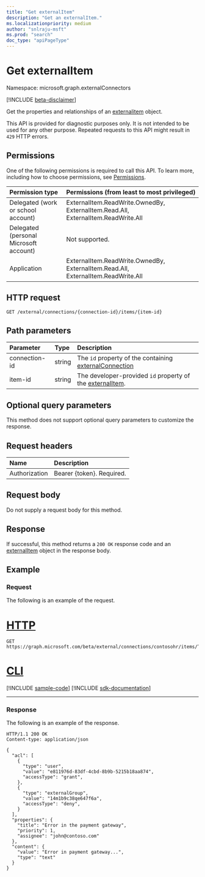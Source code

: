```yaml
---
title: "Get externalItem"
description: "Get an externalItem."
ms.localizationpriority: medium
author: "snlraju-msft"
ms.prod: "search"
doc_type: "apiPageType"
---
```


# Get externalItem

Namespace: microsoft.graph.externalConnectors

[!INCLUDE [beta-disclaimer](../../includes/beta-disclaimer.md)]

Get the properties and relationships of an [externalitem](../resources/externalconnectors-externalitem.md) object.

This API is provided for diagnostic purposes only. It is not intended to be used for any other purpose. Repeated requests to this API might result in `429` HTTP errors.

## Permissions

One of the following permissions is required to call this API. To learn more, including how to choose permissions, see [Permissions](/graph/permissions-reference).

| Permission type                        | Permissions (from least to most privileged) |
|:---------------------------------------|:--------------------------------------------|
| Delegated (work or school account)     | ExternalItem.ReadWrite.OwnedBy, ExternalItem.Read.All, ExternalItem.ReadWrite.All |
| Delegated (personal Microsoft account) | Not supported. |
| Application                            | ExternalItem.ReadWrite.OwnedBy, ExternalItem.Read.All, ExternalItem.ReadWrite.All |

## HTTP request

<!-- { "blockType": "ignored" } -->

```http
GET /external/connections/{connection-id}/items/{item-id}
```

## Path parameters

| Parameter     | Type   | Description                                         |
|:--------------|:-------|:----------------------------------------------------|
| connection-id | string | The `id` property of the containing [externalConnection](../resources/externalconnectors-externalconnection.md) |
| item-id       | string | The developer-provided `id` property of the [externalItem](../resources/externalconnectors-externalitem.md). |

## Optional query parameters

This method does not support optional query parameters to customize the response.

## Request headers

| Name          | Description               |
|:--------------|:--------------------------|
| Authorization | Bearer {token}. Required. |

## Request body

Do not supply a request body for this method.

## Response

If successful, this method returns a `200 OK` response code and an [externalItem](../resources/externalconnectors-externalitem.md) object in the response body.

## Example

### Request

The following is an example of the request.

# [HTTP](#tab/http)
<!-- {
  "blockType": "request",
  "name": "get_externalitem_e1",
  "sampleKeys": ["contosohr", "TSP228082938"]
}
-->

```msgraph-interactive
GET https://graph.microsoft.com/beta/external/connections/contosohr/items/TSP228082938
```

# [CLI](#tab/cli)
[!INCLUDE [sample-code](../includes/snippets/cli/get-externalitem-e1-cli-snippets.md)]
[!INCLUDE [sdk-documentation](../includes/snippets/snippets-sdk-documentation-link.md)]

---

<!-- markdownlint-disable MD024 -->
### Response
<!-- markdownlint-enable MD024 -->

The following is an example of the response.

<!-- {
  "blockType": "response",
  "truncated": true,
  "@odata.type": "microsoft.graph.externalConnectors.externalItem"
} -->

```http
HTTP/1.1 200 OK
Content-type: application/json

{
  "acl": [
    {
      "type": "user",
      "value": "e811976d-83df-4cbd-8b9b-5215b18aa874",
      "accessType": "grant",
    },
    {
      "type": "externalGroup",
      "value": "14m1b9c38qe647f6a",
      "accessType": "deny",
    }
  ],
  "properties": {
    "title": "Error in the payment gateway",
    "priority": 1,
    "assignee": "john@contoso.com"
  },
  "content": {
    "value": "Error in payment gateway...",
    "type": "text"
  }
}
```

<!-- uuid: 16cd6b66-4b1a-43a1-adaf-3a886856ed98
2019-02-04 14:57:30 UTC -->
<!-- {
  "type": "#page.annotation",
  "description": "Get externalItem",
  "keywords": "",
  "section": "documentation",
  "tocPath": ""
}-->
